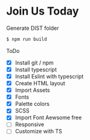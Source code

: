 # Join Us Today

Generate DIST folder

```javascript
$ npm run build
```

ToDo

- [x] Install git / npm
- [x] Install typescript
- [x] Install Eslint with typescript
- [x] Create HTML layout
- [x] Import Assets
- [x] Fonts
- [x] Palette colors
- [x] SCSS
- [x] Import Font Aewsome free
- [ ] Responsive
- [ ] Customize with TS
